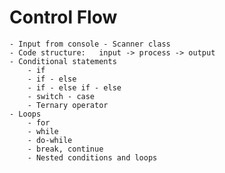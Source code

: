 # Control Flow
    - Input from console - Scanner class
    - Code structure: 	input -> process -> output
    - Conditional statements
        - if
        - if - else
        - if - else if - else
        - switch - case
        - Ternary operator
    - Loops
        - for
        - while
        - do-while
        - break, continue
        - Nested conditions and loops